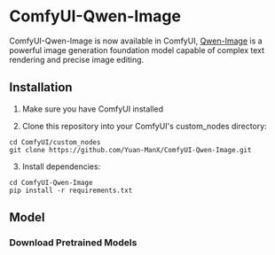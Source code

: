 # ComfyUI-Qwen-Image

ComfyUI-Qwen-Image is now available in ComfyUI, [Qwen-Image](https://github.com/QwenLM/Qwen-Image) is a powerful image generation foundation model capable of complex text rendering and precise image editing.


## Installation

1. Make sure you have ComfyUI installed

2. Clone this repository into your ComfyUI's custom_nodes directory:
```
cd ComfyUI/custom_nodes
git clone https://github.com/Yuan-ManX/ComfyUI-Qwen-Image.git
```

3. Install dependencies:
```
cd ComfyUI-Qwen-Image
pip install -r requirements.txt
```

## Model

### Download Pretrained Models
